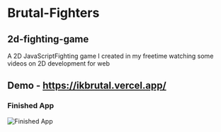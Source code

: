 # Brutal-Fighters

## 2d-fighting-game
A 2D JavaScriptFighting game I created in my freetime watching some videos on 2D development for web 

## Demo - https://ikbrutal.vercel.app/

### Finished App
![Finished App](https://github.com/IdanKfir/2d-fighting-game/blob/main/brutal.gif)
